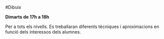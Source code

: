#Dibuix

**Dimarts de 17h a 18h**

Per a tots els nivells. Es treballaran diferents tècniques i aproximacions en funció dels interessos dels alumnes.

